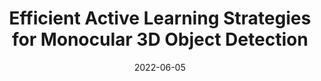 ---
title: "Efficient Active Learning Strategies for Monocular 3D Object Detection"
collection: publications
permalink: /publication/2022-Efficient
date: 2022-06-05
venue: 'IEEE Intelligent Vehicle(IV) 2022'
citation: 'A. Hekimoglu, M. Schmidt, M. Alvaro, G. Rigoll &quot;Efficient Active Learning Strategies for Monocular 3D Object Detection.&quot; <i>2022 IEEE Intelligent Vehicles Symposium (IV), 2022</i>  pp. pp1-pp2, doi: doi-num'
---